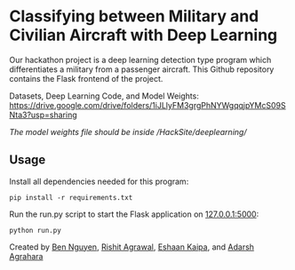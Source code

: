 # Classifying between Military and Civilian Aircraft with Deep Learning

Our hackathon project is a deep learning detection type program which differentiates a military from a passenger aircraft. This Github repository contains the Flask frontend of the project.

Datasets, Deep Learning Code, and Model Weights: https://drive.google.com/drive/folders/1iJLlyFM3grgPhNYWgqqjpYMcS09SNta3?usp=sharing

*The model weights file should be inside /HackSite/deeplearning/*

## Usage

Install all dependencies needed for this program:
```
pip install -r requirements.txt
```

Run the run.py script to start the Flask application on [127.0.0.1:5000](url):
```
python run.py
```


Created by [Ben Nguyen](https://github.com/BenVN123), [Rishit Agrawal](https://github.com/RishitAgrawal06), [Eshaan Kaipa](https://github.com/epicesh), and [Adarsh Agrahara](https://github.com/boogeyman-is-back-at-crabfest)


